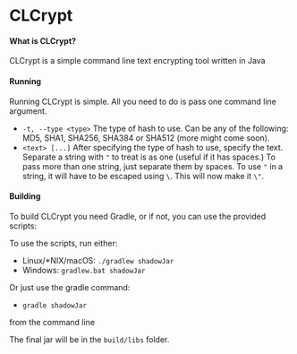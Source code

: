 <h1>CLCrypt</h1>

#### What is CLCrypt?
CLCrypt is a simple command line text encrypting tool written in Java

#### Running
Running CLCrypt is simple. All you need to do is pass one command line argument.

* `-t, --type <type>` The type of hash to use. Can be any of the following: MD5, SHA1, SHA256, SHA384 or SHA512 (more might come soon).
* `<text> [...]` After specifying the type of hash to use, specify the text. Separate a string with `"` to treat is as one (useful if it has spaces.) To pass more than one string, just separate them by spaces. To use `"` in a string, it will have to be escaped using `\`. This will now make it `\"`.

#### Building
To build CLCrypt you need Gradle, or if not, you can use the provided scripts:

To use the scripts, run either:
* Linux/*NIX/macOS: `./gradlew shadowJar`
* Windows: `gradlew.bat shadowJar`

Or just use the gradle command:
* `gradle shadowJar`

from the command line

The final jar will be in the `build/libs` folder.